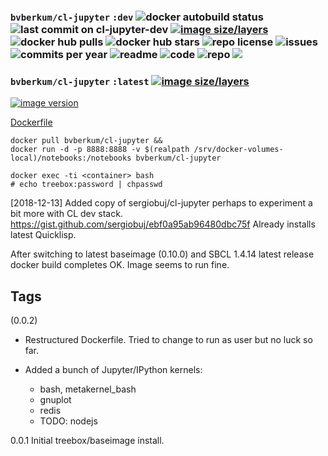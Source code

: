 ### ``bvberkum/cl-jupyter`` ``:dev`` ![docker autobuild status](https://img.shields.io/docker/build/bvberkum/cl-jupyter.svg) ![last commit on cl-jupyter-dev](https://img.shields.io/github/last-commit/bvberkum/x-docker/cl-jupyter-dev.svg) [![image size/layers](https://images.microbadger.com/badges/image/bvberkum/cl-jupyter:dev.svg)](https://microbadger.com/images/bvberkum/cl-jupyter:dev "Get your own image badge on microbadger.com") ![docker hub pulls](https://img.shields.io/docker/pulls/bvberkum/cl-jupyter.svg) ![docker hub stars](https://img.shields.io/docker/stars/bvberkum/cl-jupyter.svg) ![repo license](https://img.shields.io/github/license/bvberkum/x-docker.svg) ![issues](https://img.shields.io/github/issues/bvberkum/x-docker.svg) ![commits per year](https://img.shields.io/github/commit-activity/y/bvberkum/x-docker.svg) ![readme](https://img.shields.io/github/size/bvberkum/x-docker/ReadMe-cl-jupyter.md.svg) ![code](https://img.shields.io/github/languages/code-size/bvberkum/x-docker.svg) ![repo](https://img.shields.io/github/repo-size/bvberkum/x-docker.svg) ![](https://img.shields.io/maintenance/yes/2018.svg) 

[//]: # 'Not a tag. ![last commit on cl-jupyter](https://img.shields.io/github/last-commit/bvberkum/x-docker/cl-jupyter.svg)'

### ``bvberkum/cl-jupyter`` ``:latest`` [![image size/layers](https://images.microbadger.com/badges/image/bvberkum/cl-jupyter.svg)](https://microbadger.com/images/bvberkum/cl-jupyter "microbadger.com image metadata")
[![image version](https://images.microbadger.com/badges/version/bvberkum/cl-jupyter.svg)](https://microbadger.com/images/bvberkum/cl-jupyter "microbadger.com version metadata")

[Dockerfile](./_/cl-jupyter/Dockerfile)

```
docker pull bvberkum/cl-jupyter &&
docker run -d -p 8888:8888 -v $(realpath /srv/docker-volumes-local)/notebooks:/notebooks bvberkum/cl-jupyter
```
```
docker exec -ti <container> bash
# echo treebox:password | chpasswd
```

[2018-12-13] Added copy of sergiobuj/cl-jupyter perhaps to experiment a bit more with CL dev stack.
<https://gist.github.com/sergiobuj/ebf0a95ab96480dbc75f>
Already installs latest Quicklisp.

After switching to latest baseimage (0.10.0) and SBCL 1.4.14 latest release
docker build completes OK. Image seems to run fine.

## Tags
(0.0.2)
  - Restructured Dockerfile. Tried to change to run as user but no luck so far.
  - Added a bunch of Jupyter/IPython kernels:

    - bash, metakernel_bash
    - gnuplot
    - redis
    - TODO: nodejs

0.0.1
  Initial treebox/baseimage install.
